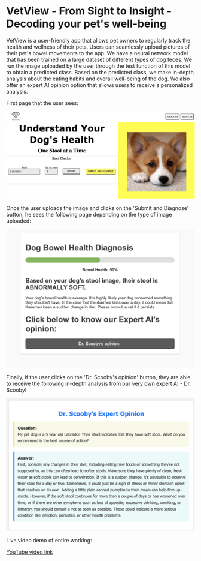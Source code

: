 # VetView - From Sight to Insight - Decoding your pet's well-being

VetView is a user-friendly app that allows pet owners to regularly track the health and wellness of their pets. Users can seamlessly upload pictures of their pet's bowel movements to the app. 
We have a neural network model that has been trained on a large dataset of different types of dog feces. We run the image uploaded by the user through the test function of this model to obtain a predicted class. 
Based on the predicted class, we make in-depth analysis about the eating habits and overall well-being of the dog. We also offer an expert AI opinion option that allows users to receive a personalized analysis.


First page that the user sees:


![FirstScreen](https://github.com/kaushikcodes/VetView/blob/444d2f657dbe898c7c5c31fd07b42d8f74189a3f/images/pt1.png)

Once the user uploads the image and clicks on the 'Submit and Diagnose' button, he sees the following page depending on the type of image uploaded:

![SecondScreen](https://github.com/kaushikcodes/VetView/blob/444d2f657dbe898c7c5c31fd07b42d8f74189a3f/images/pt2.png)

Finally, if the user clicks on the 'Dr. Scooby's opinion' button, they are able to receive the following in-depth analysis from our very own expert AI - Dr. Scooby!

![ThirdScreen](https://github.com/kaushikcodes/VetView/blob/444d2f657dbe898c7c5c31fd07b42d8f74189a3f/images/pt3.png)


Live video demo of entire working:

[YouTube video link](https://youtu.be/-9faDZHBcZU)

